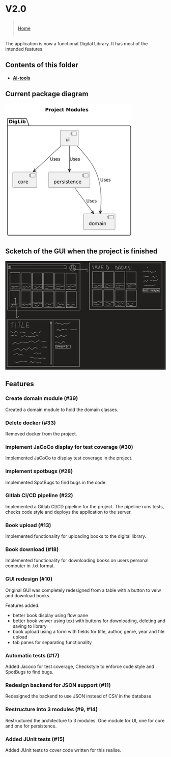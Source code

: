# V2.0
>&#8203;    
>[Home](../../README.md)    
>&#8203;    

The application is now a functional Digital Library. It has most of the intended features.

## Contents of this folder

* #### [Ai-tools](ai-tools.md)

## Current package diagram

<img src="../image/ModuleDiagram.png" alt="Package diagram" title="Package diagram" width="400"/>

## Scketch of the GUI when the project is finished

<img src="../image/scketch.png" alt="Sketch" title="Sketch" width="800"/>

## Features

### Create domain module (#39)

Created a domain module to hold the domain classes.

### Delete docker (#33)

Removed docker from the project.

### implement JaCoCo display for test coverage (#30)

Implemented JaCoCo to display test coverage in the project.

### implement spotbugs (#28)

Implemented SpotBugs to find bugs in the code.

### Gitlab CI/CD pipeline (#22)

Implemented a Gitlab CI/CD pipeline for the project. The pipeline runs tests, checks code style and deploys the application to the server.

### Book upload (#13)

Implemented functionality for uploading books to the digital library.

### Book download (#18)

Implemented functionality for downloading books on users personal computer in .txt format.

### GUI redesign (#10)

Original GUI was completely redesigned from a table with a button to veiw and download books.

Features added:

* better book display using flow pane
* better book veiwer using text with buttons for downloading, deleting and saving to library
* book upload using a form with fields for title, author, genre, year and file upload
* tab panes for separating functionality

### Automatic tests (#17)

Added Jacoco for test coverage, Checkstyle to enforce code style and SpotBugs to find bugs.

### Redesign backend for JSON support (#11)

Redesigned the backend to use JSON instead of CSV in the database.

### Restructure into 3 modules (#9, #14)

Restructured the architecture to 3 modules. One module for UI, one for core and one for persistence.

### Added JUnit tests (#15)

Added JUnit tests to cover code written for this realise.
